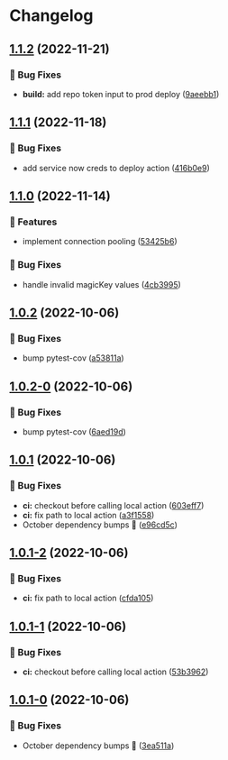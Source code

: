 # Changelog

## [1.1.2](https://github.com/agrc/masquerade/compare/v1.1.1...v1.1.2) (2022-11-21)


### 🐛 Bug Fixes

* **build:** add repo token input to prod deploy ([9aeebb1](https://github.com/agrc/masquerade/commit/9aeebb1c42ce36f8e1aa7a8a9896fb544925e0db))

## [1.1.1](https://github.com/agrc/masquerade/compare/v1.1.0...v1.1.1) (2022-11-18)


### 🐛 Bug Fixes

* add service now creds to deploy action ([416b0e9](https://github.com/agrc/masquerade/commit/416b0e9405371159ea6ef1305392236f1bdc771f))

## [1.1.0](https://github.com/agrc/masquerade/compare/v1.0.2...v1.1.0) (2022-11-14)


### 🚀 Features

* implement connection pooling ([53425b6](https://github.com/agrc/masquerade/commit/53425b64b93694ab8bd376c51d180284b9c6c174))


### 🐛 Bug Fixes

* handle invalid magicKey values ([4cb3995](https://github.com/agrc/masquerade/commit/4cb3995b3425cf373015669ee9226216b484547b))

## [1.0.2](https://github.com/agrc/masquerade/compare/v1.0.1...v1.0.2) (2022-10-06)


### 🐛 Bug Fixes

* bump pytest-cov ([a53811a](https://github.com/agrc/masquerade/commit/a53811a468bd7c3870983cf7a72d00a9d2cb75b6))

## [1.0.2-0](https://github.com/agrc/masquerade/compare/v1.0.1...v1.0.2-0) (2022-10-06)


### 🐛 Bug Fixes

* bump pytest-cov ([6aed19d](https://github.com/agrc/masquerade/commit/6aed19db72cc702066b908c0654cd33e3b620f34))

## [1.0.1](https://github.com/agrc/masquerade/compare/v1.0.0...v1.0.1) (2022-10-06)


### 🐛 Bug Fixes

* **ci:** checkout before calling local action ([603eff7](https://github.com/agrc/masquerade/commit/603eff728c554de432fe9b5add477ea5d86d31e2))
* **ci:** fix path to local action ([a3f1558](https://github.com/agrc/masquerade/commit/a3f1558a9c0b81fa2b80a670ad0519b6a8843e73))
* October dependency bumps 🌲 ([e96cd5c](https://github.com/agrc/masquerade/commit/e96cd5c8114070a5e128be062a3ffc93cb367456))

## [1.0.1-2](https://github.com/agrc/masquerade/compare/v1.0.1-1...v1.0.1-2) (2022-10-06)


### 🐛 Bug Fixes

* **ci:** fix path to local action ([cfda105](https://github.com/agrc/masquerade/commit/cfda10569084bfa3d2963e9fd022a5592fb15a47))

## [1.0.1-1](https://github.com/agrc/masquerade/compare/v1.0.1-0...v1.0.1-1) (2022-10-06)


### 🐛 Bug Fixes

* **ci:** checkout before calling local action ([53b3962](https://github.com/agrc/masquerade/commit/53b3962f43defc98037c06fd87e0cad65f006ed8))

## [1.0.1-0](https://github.com/agrc/masquerade/compare/v1.0.0...v1.0.1-0) (2022-10-06)


### 🐛 Bug Fixes

* October dependency bumps 🌲 ([3ea511a](https://github.com/agrc/masquerade/commit/3ea511a535b53e81712372408e1aecb0be7f7f0f))
